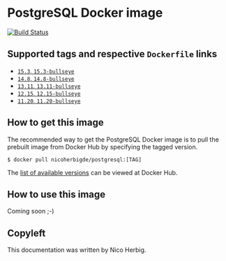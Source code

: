 # PostgreSQL Docker image

[![Build Status](https://github.com/nicoherbigio/docker-postgresql/actions/workflows/build-docker-images.yml/badge.svg)](https://github.com/nicoherbigio/docker-postgresql/actions/workflows/build-docker-images.yml)

## Supported tags and respective `Dockerfile` links

 * [`15.3`, `15.3-bullseye`](https://github.com/nicoherbigio/docker-postgresql/blob/main/15.3/debian/default/Dockerfile)
 * [`14.8`, `14.8-bullseye`](https://github.com/nicoherbigio/docker-postgresql/blob/main/14.8/debian/default/Dockerfile)
 * [`13.11`, `13.11-bullseye`](https://github.com/nicoherbigio/docker-postgresql/blob/main/13.11/debian/default/Dockerfile)
 * [`12.15`, `12.15-bullseye`](https://github.com/nicoherbigio/docker-postgresql/blob/main/12.15/debian/default/Dockerfile)
 * [`11.20`, `11.20-bullseye`](https://github.com/nicoherbigio/docker-postgresql/blob/main/11.20/debian/default/Dockerfile)

## How to get this image

The recommended way to get the PostgreSQL Docker image is to pull the prebuilt image from Docker Hub by specifying the tagged version.

```console
$ docker pull nicoherbigde/postgresql:[TAG]
```

The [list of available versions](https://hub.docker.com/r/nicoherbigde/postgresql/tags) can be viewed at Docker Hub.

## How to use this image

Coming soon ;-)

## Copyleft

This documentation was written by Nico Herbig.
